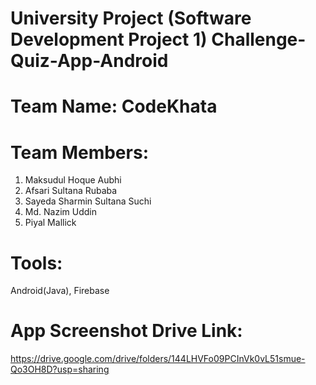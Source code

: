 # University Project (Software Development Project 1) Challenge-Quiz-App-Android

# Team Name: CodeKhata 

# Team Members: 
1. Maksudul Hoque Aubhi                        
2. Afsari Sultana Rubaba                        
3. Sayeda Sharmin Sultana Suchi          
4. Md. Nazim Uddin                                 
5. Piyal Mallick      

# Tools:
 Android(Java), Firebase

# App Screenshot Drive Link:
https://drive.google.com/drive/folders/144LHVFo09PCInVk0vL51smue-Qo3OH8D?usp=sharing
